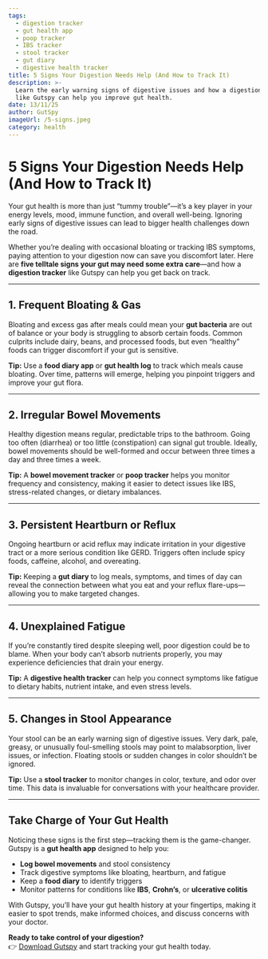 ```yaml
---
tags:
  - digestion tracker
  - gut health app
  - poop tracker
  - IBS tracker
  - stool tracker
  - gut diary
  - digestive health tracker
title: 5 Signs Your Digestion Needs Help (And How to Track It)
description: >-
  Learn the early warning signs of digestive issues and how a digestion tracker
  like Gutspy can help you improve gut health.
date: 13/11/25
author: GutSpy
imageUrl: /5-signs.jpeg
category: health
---
```


# 5 Signs Your Digestion Needs Help (And How to Track It)

Your gut health is more than just “tummy trouble”—it’s a key player in your energy levels, mood, immune function, and overall well-being. Ignoring early signs of digestive issues can lead to bigger health challenges down the road.

Whether you’re dealing with occasional bloating or tracking IBS symptoms, paying attention to your digestion now can save you discomfort later. Here are **five telltale signs your gut may need some extra care**—and how a **digestion tracker** like Gutspy can help you get back on track.

***

## 1. Frequent Bloating & Gas

Bloating and excess gas after meals could mean your **gut bacteria** are out of balance or your body is struggling to absorb certain foods. Common culprits include dairy, beans, and processed foods, but even “healthy” foods can trigger discomfort if your gut is sensitive.

**Tip:** Use a **food diary app** or **gut health log** to track which meals cause bloating. Over time, patterns will emerge, helping you pinpoint triggers and improve your gut flora.

***

## 2. Irregular Bowel Movements

Healthy digestion means regular, predictable trips to the bathroom. Going too often (diarrhea) or too little (constipation) can signal gut trouble. Ideally, bowel movements should be well-formed and occur between three times a day and three times a week.

**Tip:** A **bowel movement tracker** or **poop tracker** helps you monitor frequency and consistency, making it easier to detect issues like IBS, stress-related changes, or dietary imbalances.

***

## 3. Persistent Heartburn or Reflux

Ongoing heartburn or acid reflux may indicate irritation in your digestive tract or a more serious condition like GERD. Triggers often include spicy foods, caffeine, alcohol, and overeating.

**Tip:** Keeping a **gut diary** to log meals, symptoms, and times of day can reveal the connection between what you eat and your reflux flare-ups—allowing you to make targeted changes.

***

## 4. Unexplained Fatigue

If you’re constantly tired despite sleeping well, poor digestion could be to blame. When your body can’t absorb nutrients properly, you may experience deficiencies that drain your energy.

**Tip:** A **digestive health tracker** can help you connect symptoms like fatigue to dietary habits, nutrient intake, and even stress levels.

***

## 5. Changes in Stool Appearance

Your stool can be an early warning sign of digestive issues. Very dark, pale, greasy, or unusually foul-smelling stools may point to malabsorption, liver issues, or infection. Floating stools or sudden changes in color shouldn’t be ignored.

**Tip:** Use a **stool tracker** to monitor changes in color, texture, and odor over time. This data is invaluable for conversations with your healthcare provider.

***

## Take Charge of Your Gut Health

Noticing these signs is the first step—tracking them is the game-changer. Gutspy is a **gut health app** designed to help you:

* **Log bowel movements** and stool consistency
* Track digestive symptoms like bloating, heartburn, and fatigue
* Keep a **food diary** to identify triggers
* Monitor patterns for conditions like **IBS**, **Crohn’s**, or **ulcerative colitis**

With Gutspy, you’ll have your gut health history at your fingertips, making it easier to spot trends, make informed choices, and discuss concerns with your doctor.

**Ready to take control of your digestion?**\
👉 [Download Gutspy](https://apple.co/43azHhK) and start tracking your gut health today.
